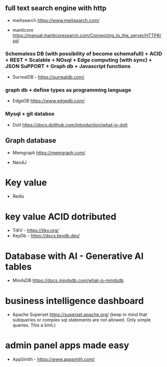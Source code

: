 


## full text search engine with http

- meilisearch   https://www.meilisearch.com/

- manticore  https://manual.manticoresearch.com/Connecting_to_the_server/HTTP#/sql


### Schemaless DB (with possibility of become schemafull) + ACID + REST + Scalable + NOsql + Edge computing (with sync)  +  JSON SuPPORT + Graph db + Javascript functions

  - SurrealDB - https://surrealdb.com/


### graph db + define types as programming language

-   EdgeDB  https://www.edgedb.com/


### Mysql + git databse

- Dolt  https://docs.dolthub.com/introduction/what-is-dolt


## Graph database 

- Memgraph  https://memgraph.com/

- Neo4J

# Key value 

- Redis

# key value ACID dotributed

- TiKV - https://tikv.org/
- KeyDb - https://docs.keydb.dev/

# Database with AI -  Generative AI tables

  - MindsDB  https://docs.mindsdb.com/what-is-mindsdb


# business intelligence dashboard

  - Apache Superset https://superset.apache.org/    (keep in mind that subqueries or complex sql statements are not allowed. Only simple queries. This a limit.)

# admin panel apps made easy 

 - AppSmith - https://www.appsmith.com/

